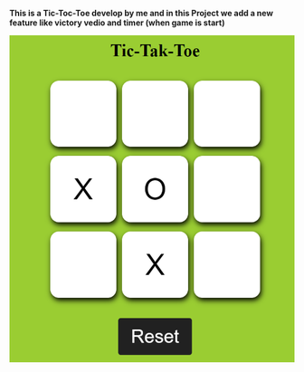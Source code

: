 **This is a Tic-Toc-Toe develop by me and in this Project we add a new feature like victory vedio and timer (when game is start)**

![Output](https://raw.githubusercontent.com/sumankumar2026/tic-toc-toe/refs/heads/main/Screenshot%202025-01-06%20210744.png)
